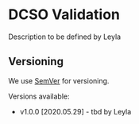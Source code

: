 # DCSO Validation

Description to be defined by Leyla

## Versioning

We use [SemVer](http://semver.org/) for versioning.

Versions available:

* v1.0.0 [2020.05.29] - tbd by Leyla
